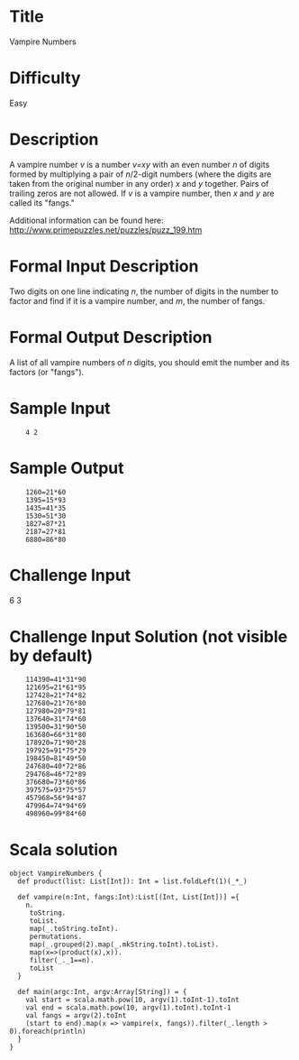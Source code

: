 # Title 

Vampire Numbers

# Difficulty

Easy

# Description

A vampire number *v* is a number *v=xy* with an even number *n* of digits formed by multiplying a pair of *n*/2-digit numbers (where the digits are taken from the original number in any order) *x* and *y* together. Pairs of trailing zeros are not allowed. If *v* is a vampire number, then *x* and *y* are called its "fangs." 

Additional information can be found here: http://www.primepuzzles.net/puzzles/puzz_199.htm

# Formal Input Description

Two digits on one line indicating *n*, the number of digits in the number to factor and find if it is a vampire number, and *m*, the number of fangs. 

# Formal Output Description

A list of all vampire numbers of *n* digits, you should emit the number and its factors (or "fangs").

# Sample Input

        4 2

# Sample Output

        1260=21*60
        1395=15*93
        1435=41*35
        1530=51*30
        1827=87*21
        2187=27*81
        6880=86*80

# Challenge Input

6 3

# Challenge Input Solution (not visible by default)

        114390=41*31*90
        121695=21*61*95
        127428=21*74*82
        127680=21*76*80
        127980=20*79*81
        137640=31*74*60
        139500=31*90*50
        163680=66*31*80
        178920=71*90*28
        197925=91*75*29
        198450=81*49*50
        247680=40*72*86
        294768=46*72*89
        376680=73*60*86
        397575=93*75*57
        457968=56*94*87
        479964=74*94*69
        498960=99*84*60



# Scala solution

    object VampireNumbers {
      def product(list: List[Int]): Int = list.foldLeft(1)(_*_)

      def vampire(n:Int, fangs:Int):List[(Int, List[Int])] ={
        n.
         toString.
         toList.
         map(_.toString.toInt).
         permutations.
         map(_.grouped(2).map(_.mkString.toInt).toList).
         map(x=>(product(x),x)).
         filter(_._1==n).
         toList
      }

      def main(argc:Int, argv:Array[String]) = {
        val start = scala.math.pow(10, argv(1).toInt-1).toInt
        val end = scala.math.pow(10, argv(1).toInt).toInt-1
        val fangs = argv(2).toInt
        (start to end).map(x => vampire(x, fangs)).filter(_.length > 0).foreach(println)
      }
    }
